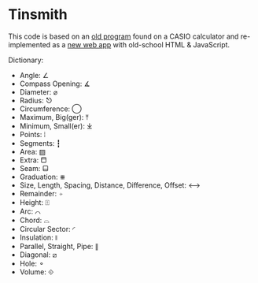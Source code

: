 # Tinsmith

This code is based on an [old program](archive) found on a CASIO calculator and re-implemented as a [new web app](https://ziggy-tinsmith.github.io/tinsmith/) with old-school HTML & JavaScript.

Dictionary:

* Angle: ∠
* Compass Opening: ∡
* Diameter: ⌀
* Radius: ⎋
* Circumference: ◯
* Maximum, Big(ger): ⤒
* Minimum, Small(er): ⤓
* Points: ⦙
* Segments: ┇
* Area: ▨
* Extra: ⬒
* Seam: ⬓
* Graduation: ⧻
* Size, Length, Spacing, Distance, Difference, Offset: ⟷
* Remainder: ⍆
* Height: ⍐
* Arc: ⌒
* Chord: ⌓
* Circular Sector: ◜
* Insulation: ⧚
* Parallel, Straight, Pipe: ∥
* Diagonal: ⧄
* Hole: ⚬
* Volume: ⟐

